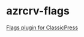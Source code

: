 # azrcrv-flags
[Flags plugin for ClassicPress](https://development.azurecurve.co.uk/classicpress-plugins/flags/)
